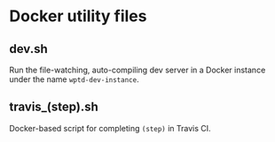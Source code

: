 # Docker utility files

## dev.sh

Run the file-watching, auto-compiling dev server in a Docker instance under the
name `wptd-dev-instance`.

## travis_(step).sh

Docker-based script for completing `(step)` in Travis CI.
